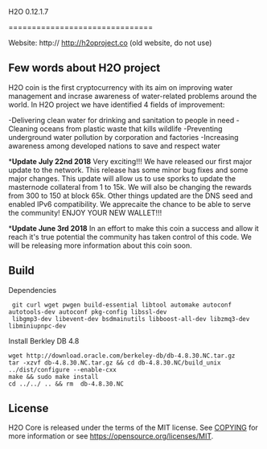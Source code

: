 H2O 0.12.1.7

===============================

Website: http://
http://h2oproject.co (old website, do not use)


Few words about H2O project
---------------------------

H2O coin is the first cryptocurrency with its aim on improving water management and incrase awareness of water-related problems around the world. 
In H2O project we have identified 4 fields of improvement:

-Delivering clean water for drinking and sanitation to people in need
-Cleaning oceans from plastic waste that kills wildlife
-Preventing underground water pollution by corporation and factories
-Increasing awareness among developed nations to save and respect water


*****Update July 22nd 2018****
Very exciting!!! We have released our first major update to the network. This release has some minor bug fixes and some major changes. 
This update will allow us to use sporks to update the masternode collateral from 1 to 15k.
We will also be changing the rewards from 300 to 150 at block 65k. 
Other things updated are the DNS seed and enabled IPv6 compatibility. 
We apprecaite the chance to be able to serve the community!
ENJOY YOUR NEW WALLET!!!

*****Update June 3rd 2018****
In an effort to make this coin a success and allow it reach it's true potential the community has taken control of this code.
We will be releasing more information about this coin soon.

Build
-------

Dependencies

	 git curl wget pwgen build-essential libtool automake autoconf autotools-dev autoconf pkg-config libssl-dev 
	 libgmp3-dev libevent-dev bsdmainutils libboost-all-dev libzmq3-dev libminiupnpc-dev

Install Berkley DB 4.8

	wget http://download.oracle.com/berkeley-db/db-4.8.30.NC.tar.gz
	tar -xzvf db-4.8.30.NC.tar.gz && cd db-4.8.30.NC/build_unix
	../dist/configure --enable-cxx
	make &&	sudo make install
	cd ../../ .. && rm  db-4.8.30.NC


License
-------

H2O Core is released under the terms of the MIT license. See [COPYING](COPYING) for more
information or see https://opensource.org/licenses/MIT.
